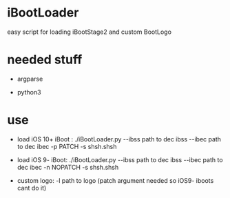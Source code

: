 # iBootLoader
easy script for loading iBootStage2 and custom BootLogo
# needed stuff

- argparse

- python3

# use

- load iOS 10+ iBoot : ./iBootLoader.py --ibss path to dec ibss --ibec path to dec ibec -p PATCH -s shsh.shsh

- load iOS 9- iBoot: ./iBootLoader.py --ibss path to dec ibss --ibec path to dec ibec -n NOPATCH -s shsh.shsh

- custom logo: -l path to logo (patch argument needed so iOS9- iboots cant do it)


